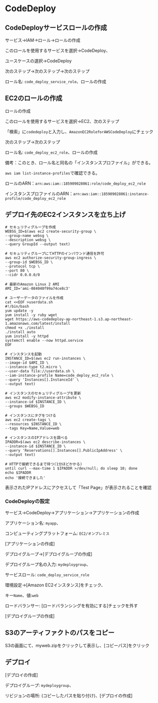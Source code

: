 # CodeDeploy

## CodeDeployサービスロールの作成

サービス→IAM→ロール→ロールの作成

このロールを使用するサービスを選択→CodeDeploy、

ユースケースの選択→CodeDeploy

次のステップ→次のステップ→次のステップ

ロール名: `code_deploy_service_role`、ロールの作成

## EC2のロールの作成

ロールの作成

このロールを使用するサービスを選択→EC2、次のステップ

「検索」に`codedeploy`と入力し、`AmazonEC2RoleforAWSCodeDeploy`にチェック

次のステップ→次のステップ

ロール名: `code_deploy_ec2_role`、ロールの作成

備考：このとき、ロール名と同名の「インスタンスプロファイル」ができる。

`aws iam list-instance-profiles`で確認できる。

ロールのARN：`arn:aws:iam::185909028061:role/code_deploy_ec2_role`

インスタンスプロファイルのARN：`arn:aws:iam::185909028061:instance-profile/code_deploy_ec2_role`

## デプロイ先のEC2インスタンスを立ち上げ

```
# セキュリティグループを作成
WEBSG_ID=$(aws ec2 create-security-group \
--group-name websg \
--description websg \
--query GroupId --output text)

# セキュリティグループにてHTTPのインバウンド通信を許可
aws ec2 authorize-security-group-ingress \
--group-id $WEBSG_ID \
--protocol tcp \
--port 80 \
--cidr 0.0.0.0/0

# 最新のAmazon Linux 2 AMI
AMI_ID='ami-084040f99a74ce8c3' 

# ユーザーデータのファイルを作成
cat <<EOF >userdata.sh
#!/bin/bash
yum update -y
yum install -y ruby wget
wget https://aws-codedeploy-ap-northeast-1.s3.ap-northeast-1.amazonaws.com/latest/install
chmod +x ./install
./install auto
yum install -y httpd
systemctl enable --now httpd.service
EOF

# インスタンスを起動
INSTANCE_ID=$(aws ec2 run-instances \
--image-id $AMI_ID \
--instance-type t2.micro \
--user-data file://userdata.sh \
--iam-instance-profile Name=code_deploy_ec2_role \
--query 'Instances[].InstanceId' \
--output text)

# インスタンスのセキュリティグループを更新
aws ec2 modify-instance-attribute \
--instance-id $INSTANCE_ID \
--groups $WEBSG_ID

# インスタンスにタグをつける
aws ec2 create-tags \
--resources $INSTANCE_ID \
--tags Key=Name,Value=web

# インスタンスのIPアドレスを調べる
IPADDR=$(aws ec2 describe-instances \
--instance-id $INSTANCE_ID \
--query 'Reservations[].Instances[].PublicIpAddress' \
--output text)

# HTTPで接続できるまで待つ(1分ほどかかる)
until curl --max-time 1 $IPADDR >/dev/null; do sleep 10; done
echo $IPADDR
echo '接続できました'

```

表示されたIPアドレスにアクセスして「Test Page」が表示されることを確認

### CodeDeployの設定

サービス→CodeDeploy→アプリケーション→アプリケーションの作成

アプリケーション名: `myapp`、

コンピューティングプラットフォーム: `EC2/オンプレミス`

[アプリケーションの作成]

デプロイグループ→[デプロイグループの作成]

デプロイグループ名の入力: `mydeploygroup`、

サービスロール: `code_deploy_service_role`

環境設定→[Amazon EC2インスタンス]をチェック、

キー`Name`、値:`web`

ロードバランサー: [ロードバランシングを有効にする]チェックを外す

[デプロイグループの作成]

## S3のアーティファクトのパスをコピー

S3の画面にて、myweb.zipをクリックして表示し、[コピーパス]をクリック

## デプロイ

[デプロイの作成]

デプロイグループ: `mydeploygroup`、

リビジョンの場所: (コピーしたパスを貼り付け)、[デプロイの作成]


